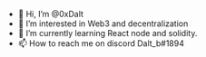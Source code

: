 - 👋 Hi, I’m @0xDalt
- 👀 I’m interested in Web3 and decentralization
- 🌱 I’m currently learning React node and solidity.
- 📫 How to reach me on discord Dalt_b#1894

<!---
0xDalt/0xDalt is a ✨ special ✨ repository because its `README.md` (this file) appears on your GitHub profile.
You can click the Preview link to take a look at your changes.
--->
